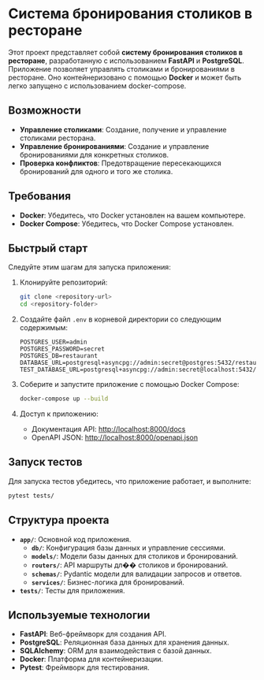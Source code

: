 
# Система бронирования столиков в ресторане

Этот проект представляет собой **систему бронирования столиков в ресторане**, разработанную с использованием **FastAPI** и **PostgreSQL**. Приложение позволяет управлять столиками и бронированиями в ресторане. Оно контейнеризовано с помощью **Docker** и может быть легко запущено с использованием docker-compose.

## Возможности

- **Управление столиками**: Создание, получение и управление столиками ресторана.
- **Управление бронированиями**: Создание и управление бронированиями для конкретных столиков.
- **Проверка конфликтов**: Предотвращение пересекающихся бронирований для одного и того же столика.

## Требования

- **Docker**: Убедитесь, что Docker установлен на вашем компьютере.
- **Docker Compose**: Убедитесь, что Docker Compose установлен.

## Быстрый старт

Следуйте этим шагам для запуска приложения:

1. Клонируйте репозиторий:
   ```bash
   git clone <repository-url>
   cd <repository-folder>
   ```

2. Создайте файл `.env` в корневой директории со следующим содержимым:
   ```dotenv
   POSTGRES_USER=admin
   POSTGRES_PASSWORD=secret
   POSTGRES_DB=restaurant
   DATABASE_URL=postgresql+asyncpg://admin:secret@postgres:5432/restaurant
   TEST_DATABASE_URL=postgresql+asyncpg://admin:secret@localhost:5432/restaurant
   ```

3. Соберите и запустите приложение с помощью Docker Compose:
   ```bash
   docker-compose up --build
   ```

4. Доступ к приложению:
   - Документация API: [http://localhost:8000/docs](http://localhost:8000/docs)
   - OpenAPI JSON: [http://localhost:8000/openapi.json](http://localhost:8000/openapi.json)

## Запуск тестов

Для запуска тестов убедитесь, что приложение работает, и выполните:
```bash
pytest tests/
```

## Структура проекта

- **`app/`**: Основной код приложения.
  - **`db/`**: Конфигурация базы данных и управление сессиями.
  - **`models/`**: Модели базы данных для столиков и бронирований.
  - **`routers/`**: API маршруты дл�� столиков и бронирований.
  - **`schemas/`**: Pydantic модели для валидации запросов и ответов.
  - **`services/`**: Бизнес-логика для бронирований.
- **`tests/`**: Тесты для приложения.

## Используемые технологии

- **FastAPI**: Веб-фреймворк для создания API.
- **PostgreSQL**: Реляционная база данных для хранения данных.
- **SQLAlchemy**: ORM для взаимодействия с базой данных.
- **Docker**: Платформа для контейнеризации.
- **Pytest**: Фреймворк для тестирования.

